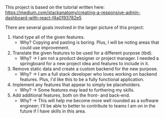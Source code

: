 This project is based on the tutorial written here:
https://medium.com/stackanatomy/creating-a-responsive-admin-dashboard-with-react-f4a0193782e5

There are several goals involved in the larger picture of this project:

1. Hand type all of the given features.
   - Why? Copying and pasting is boring. Plus, I will be noting areas that could use improvement.
2. Translate the given features to be used for a different purpose (tbd).
   - Why? -> I am not a product designer or project manager. I needed a springboard for a new project idea and features to include in it.
3. Remove static data and create a custom backend for the new purpose.
   - Why? -> I am a full stack developer who loves working on backend features. Plus, I'd like this to be a fully functional application.
4. Implement any features that appear to simply be placeholders.
   - Why? -> Some features may lead to furthering my skills.
5. Add additional features, both on the front- and back-end.
   - Why? -> This will help me become more well rounded as a software engineer; I'll be able to better to contribute to teams I am on in the future if I have skills in this area.

